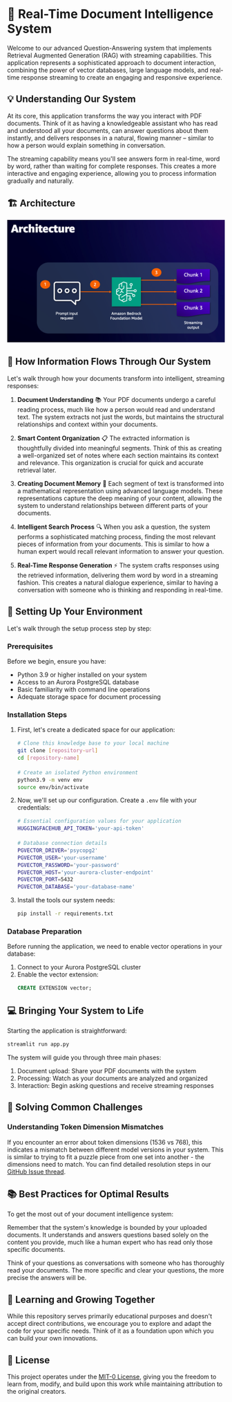 # 🤖 Real-Time Document Intelligence System

Welcome to our advanced Question-Answering system that implements Retrieval Augmented Generation (RAG) with streaming capabilities. This application represents a sophisticated approach to document interaction, combining the power of vector databases, large language models, and real-time response streaming to create an engaging and responsive experience.

## 💡 Understanding Our System

At its core, this application transforms the way you interact with PDF documents. Think of it as having a knowledgeable assistant who has read and understood all your documents, can answer questions about them instantly, and delivers responses in a natural, flowing manner – similar to how a person would explain something in conversation.

The streaming capability means you'll see answers form in real-time, word by word, rather than waiting for complete responses. This creates a more interactive and engaging experience, allowing you to process information gradually and naturally.

## 🏗️ Architecture

![Architecture](static/Streaming_Responses_RAG.png)

## 🔄 How Information Flows Through Our System

Let's walk through how your documents transform into intelligent, streaming responses:

1. **Document Understanding** 📚
   Your PDF documents undergo a careful reading process, much like how a person would read and understand text. The system extracts not just the words, but maintains the structural relationships and context within your documents.

2. **Smart Content Organization** 📋
   The extracted information is thoughtfully divided into meaningful segments. Think of this as creating a well-organized set of notes where each section maintains its context and relevance. This organization is crucial for quick and accurate retrieval later.

3. **Creating Document Memory** 🧠
   Each segment of text is transformed into a mathematical representation using advanced language models. These representations capture the deep meaning of your content, allowing the system to understand relationships between different parts of your documents.

4. **Intelligent Search Process** 🔍
   When you ask a question, the system performs a sophisticated matching process, finding the most relevant pieces of information from your documents. This is similar to how a human expert would recall relevant information to answer your question.

5. **Real-Time Response Generation** ⚡
   The system crafts responses using the retrieved information, delivering them word by word in a streaming fashion. This creates a natural dialogue experience, similar to having a conversation with someone who is thinking and responding in real-time.

## 🚀 Setting Up Your Environment

Let's walk through the setup process step by step:

### Prerequisites

Before we begin, ensure you have:
- Python 3.9 or higher installed on your system
- Access to an Aurora PostgreSQL database
- Basic familiarity with command line operations
- Adequate storage space for document processing

### Installation Steps

1. First, let's create a dedicated space for our application:
   ```bash
   # Clone this knowledge base to your local machine
   git clone [repository-url]
   cd [repository-name]

   # Create an isolated Python environment
   python3.9 -m venv env
   source env/bin/activate
   ```

2. Now, we'll set up our configuration. Create a `.env` file with your credentials:
   ```bash
   # Essential configuration values for your application
   HUGGINGFACEHUB_API_TOKEN='your-api-token'

   # Database connection details
   PGVECTOR_DRIVER='psycopg2'
   PGVECTOR_USER='your-username'
   PGVECTOR_PASSWORD='your-password'
   PGVECTOR_HOST='your-aurora-cluster-endpoint'
   PGVECTOR_PORT=5432
   PGVECTOR_DATABASE='your-database-name'
   ```

3. Install the tools our system needs:
   ```bash
   pip install -r requirements.txt
   ```

### Database Preparation

Before running the application, we need to enable vector operations in your database:

1. Connect to your Aurora PostgreSQL cluster
2. Enable the vector extension:
   ```sql
   CREATE EXTENSION vector;
   ```

## 💻 Bringing Your System to Life

Starting the application is straightforward:
```bash
streamlit run app.py
```

The system will guide you through three main phases:
1. Document upload: Share your PDF documents with the system
2. Processing: Watch as your documents are analyzed and organized
3. Interaction: Begin asking questions and receive streaming responses

## 🔧 Solving Common Challenges

### Understanding Token Dimension Mismatches

If you encounter an error about token dimensions (1536 vs 768), this indicates a mismatch between different model versions in your system. This is similar to trying to fit a puzzle piece from one set into another - the dimensions need to match. You can find detailed resolution steps in our [GitHub Issue thread](https://github.com/hwchase17/langchain/issues/2219).

## 📚 Best Practices for Optimal Results

To get the most out of your document intelligence system:

Remember that the system's knowledge is bounded by your uploaded documents. It understands and answers questions based solely on the content you provide, much like a human expert who has read only those specific documents.

Think of your questions as conversations with someone who has thoroughly read your documents. The more specific and clear your questions, the more precise the answers will be.

## 🤝 Learning and Growing Together

While this repository serves primarily educational purposes and doesn't accept direct contributions, we encourage you to explore and adapt the code for your specific needs. Think of it as a foundation upon which you can build your own innovations.

## 📜 License

This project operates under the [MIT-0 License](https://spdx.org/licenses/MIT-0.html), giving you the freedom to learn from, modify, and build upon this work while maintaining attribution to the original creators.
